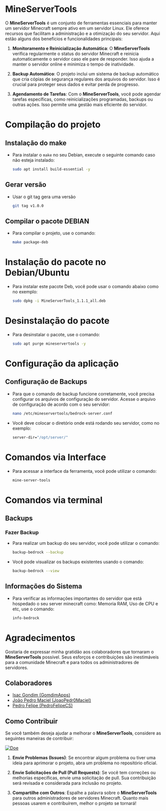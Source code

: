# MineServerTools

O **MineServerTools** é um conjunto de ferramentas essenciais para manter um servidor Minecraft sempre ativo em um servidor Linux. Ele oferece recursos que facilitam a administração e a otimização do seu servidor. Aqui estão alguns dos benefícios e funcionalidades principais:

1. **Monitoramento e Reinicialização Automática**: O **MineServerTools** verifica regularmente o status do servidor Minecraft e reinicia automaticamente o servidor caso ele pare de responder. Isso ajuda a manter o servidor online e minimiza o tempo de inatividade.

2. **Backup Automático**: O projeto inclui um sistema de backup automático que cria cópias de segurança regulares dos arquivos do servidor. Isso é crucial para proteger seus dados e evitar perda de progresso.

3. **Agendamento de Tarefas**: Com o **MineServerTools**, você pode agendar tarefas específicas, como reinicializações programadas, backups ou outras ações. Isso permite uma gestão mais eficiente do servidor.


# Compilação do projeto

## Instalação do make

- Para instalar o `make` no seu Debian, execute o seguinte comando caso não esteja instalado:

  ```bash
  sudo apt install build-essential -y
  ```
## Gerar versão
- Usar o git tag gera uma versão

  ```bash
  git tag v1.0.0
  ```
## Compilar o pacote DEBIAN
- Para compilar o projeto, use o comando:

  ```bash
  make package-deb
  ```

# Instalação do pacote no Debian/Ubuntu

- Para instalar este pacote Deb, você pode usar o comando abaixo como no exemplo:

  ```bash
  sudo dpkg -i MineServerTools_1.1.1_all.deb
  ```

# Desinstalação do pacote

- Para desinstalar o pacote, use o comando:

  ```bash
  sudo apt purge mineservertools -y
  ```

# Configuração da aplicação

## Configuração de Backups

- Para que o comando de backup funcione corretamente, você precisa configurar os arquivos de configuração do servidor. Acesse o arquivo de configuração de acordo com o seu servidor:

  ```bash
  nano /etc/mineservertools/bedrock-server.conf
  ```

- Você deve colocar o diretório onde está rodando seu servidor, como no exemplo:

  ```bash
  server-dir="/opt/server/"
  ```
# Comandos via Interface

- Para acessar a interface da ferramenta, você pode utilizar o comando:

  ```bash
  mine-server-tools
  ```

# Comandos via terminal

## Backups

### Fazer Backup

- Para realizar um backup do seu servidor, você pode utilizar o comando:

  ```bash
  backup-bedrock --backup
  ```

- Você pode visualizar os backups existentes usando o comando:

  ```bash
  backup-bedrock --view
  ```

## Informações do Sistema

- Para verificar as informações importantes do servidor que está hospedado o seu server minecraft como: Memoria RAM, Uso de CPU e etc, use o comando:

  ```bash
  info-bedrock
  ```

# Agradecimentos

Gostaria de expressar minha gratidão aos colaboradores que tornaram o **MineServerTools** possível. Seus esforços e contribuições são inestimáveis para a comunidade Minecraft e para todos os administradores de servidores.

## Colaboradores

- [Isac Gondim (GomdimApps)](https://github.com/GomdimApps/)
- [João Pedro Maciel (JoaoPedr0Maciel)](https://github.com/JoaoPedr0Maciel/)
- [Pedro Felipe (PedroFelipeCS)](https://github.com/PedroFelipeCS)

## Como Contribuir

Se você também deseja ajudar a melhorar o **MineServerTools**, considere as seguintes maneiras de contribuir:

[![Doe](https://img.shields.io/badge/Doe-Agora-brightgreen)](https://pag.ae/7-LKKsoXa)

1. **Envie Problemas (Issues)**: Se encontrar algum problema ou tiver uma ideia para aprimorar o projeto, abra um problema no repositório oficial.

2. **Envie Solicitações de Pull (Pull Requests)**: Se você tem correções ou melhorias específicas, envie uma solicitação de pull. Sua contribuição será revisada e considerada para inclusão no projeto.

3. **Compartilhe com Outros**: Espalhe a palavra sobre o **MineServerTools** para outros administradores de servidores Minecraft. Quanto mais pessoas usarem e contribuírem, melhor o projeto se tornará!
